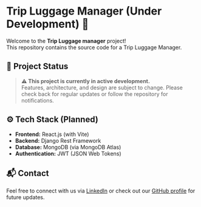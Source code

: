 # Trip Luggage Manager (Under Development) 🚧

Welcome to the **Trip Luggage manager** project!  
This repository contains the source code for a Trip Luggage Manager.

## 📌 Project Status

> **⚠️ This project is currently in active development.**  
> Features, architecture, and design are subject to change. Please check back for regular updates or follow the repository for notifications.

## ⚙️ Tech Stack (Planned)

- **Frontend:** React.js (with Vite)
- **Backend:** Django Rest Framework
- **Database:** MongoDB (via MongoDB Atlas)
- **Authentication:** JWT (JSON Web Tokens)


## 📬 Contact

Feel free to connect with us via [LinkedIn](https://linkedin.com/in/ayush-mayekar-b9b883284) or check out our [GitHub profile](https://github.com/AyushMayekar) for future updates.


